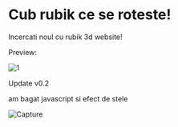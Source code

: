 
# Cub rubik ce se roteste!

Incercati noul cu rubik 3d website!




Preview:

![1](https://user-images.githubusercontent.com/69433258/153017925-c896e037-67e6-4b2c-b0b9-8d42c541aa18.png)



Update v0.2

am bagat javascript si efect de stele

![Capture](https://user-images.githubusercontent.com/69433258/153017686-e3b6cbaa-1048-4e23-8217-ffd5e328c4c0.PNG)
